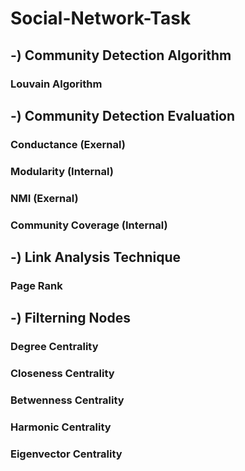 # Social-Network-Task
## -) Community Detection Algorithm
### Louvain Algorithm

## -) Community Detection Evaluation
### Conductance (Exernal)
### Modularity (Internal)
### NMI (Exernal)
### Community Coverage (Internal)

## -) Link Analysis Technique
### Page Rank

## -) Filterning Nodes
### Degree Centrality
### Closeness Centrality
### Betwenness Centrality
### Harmonic Centrality
### Eigenvector Centrality
